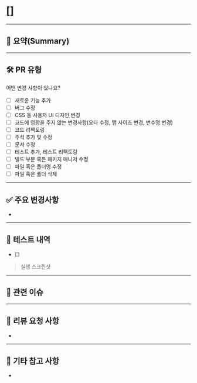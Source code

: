 
<!-- # [브랜치 타입] 작업개요(한글)  -->
<!-- 예: # [feature] 로그인 페이지 UI 구성 -->
# []


---

## 📝 요약(Summary)

<!--- 변경 사항 및 관련 이슈에 대해 간단하게 작성해주세요. 어떻게보다 무엇을 왜 수정했는지 설명해주세요. -->

---

## 🛠️ PR 유형

어떤 변경 사항이 있나요?

- [ ] 새로운 기능 추가
- [ ] 버그 수정
- [ ] CSS 등 사용자 UI 디자인 변경
- [ ] 코드에 영향을 주지 않는 변경사항(오타 수정, 탭 사이즈 변경, 변수명 변경)
- [ ] 코드 리팩토링
- [ ] 주석 추가 및 수정
- [ ] 문서 수정
- [ ] 테스트 추가, 테스트 리팩토링
- [ ] 빌드 부분 혹은 패키지 매니저 수정
- [ ] 파일 혹은 폴더명 수정
- [ ] 파일 혹은 폴더 삭제

---

## ✅ 주요 변경사항
<!-- 핵심 코드/기능 변경 리스트 -->
- 

---

## 🧪 테스트 내역
<!-- 직접 실행해본 내역, 콘솔 로그, 스크린샷 등 첨부 -->
- [ ] 

> 실행 스크린샷
> 

---

## 📎 관련 이슈
<!-- 관련된 이슈번호가 있으면 연결 -->
<!-- 예: Closes #12 -->

---

## 🙏 리뷰 요청 사항
<!--- 리뷰어가 중점적으로 봐줬으면 좋겠는 부분이 있으면 적어주세요. -->
<!--- 논의해야할 부분이 있다면 적어주세요.-->
<!--- ex) 메서드 XXX의 이름을 더 잘 짓고 싶은데 혹시 좋은 명칭이 있을까요? -->
- 

---

## 🧹 기타 참고 사항
<!-- 추가로 공유하고 싶은 내용 -->
- 


